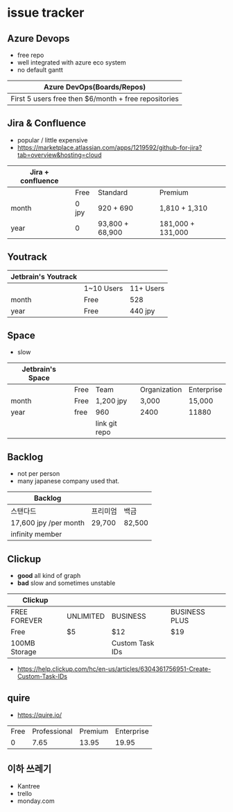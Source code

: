# issue tracker

## Azure Devops

- free repo
- well integrated with azure eco system
- no default gantt

| Azure DevOps(Boards/Repos)                            |
| ----------------------------------------------------- |
| First 5 users free then $6/month  + free repositories |


## Jira & Confluence

- popular / little expensive
- https://marketplace.atlassian.com/apps/1219592/github-for-jira?tab=overview&hosting=cloud

| Jira + confluence |       |                 |                   |
| ----------------- | ----- | --------------- | ----------------- |
|                   | Free  | Standard        | Premium           |
| month             | 0 jpy | 920 + 690       | 1,810 + 1,310     |
| year              | 0     | 93,800 + 68,900 | 181,000 + 131,000 |

## Youtrack

| Jetbrain's  Youtrack |            |           |
| -------------------- | ---------- | --------- |
|                      | 1~10 Users | 11+ Users |
| month                | Free       | 528       |
| year                 | Free       | 440 jpy   |

## Space

- slow

| Jetbrain's Space |      |               |              |            |
| ---------------- | ---- | ------------- | ------------ | ---------- |
|                  | Free | Team          | Organization | Enterprise |
| month            | Free | 1,200 jpy     | 3,000        | 15,000     |
| year             | free | 960           | 2400         | 11880      |
|                  |      | link git repo |              |            |


## Backlog

- not per person
- many japanese company used that.

| Backlog               |          |        |
| --------------------- | -------- | ------ |
| 스탠다드              | 프리미엄 | 백금   |
| 17,600 jpy /per month | 29,700   | 82,500 |
| infinity member       |          |        |

## Clickup

- **good** all kind of graph
- **bad** slow and sometimes unstable

| Clickup       |           |                 |               |
| ------------- | --------- | --------------- | ------------- |
| FREE FOREVER  | UNLIMITED | BUSINESS        | BUSINESS PLUS |
| Free          | $5        | $12             | $19           |
| 100MB Storage |           | Custom Task IDs |               |

- https://help.clickup.com/hc/en-us/articles/6304361756951-Create-Custom-Task-IDs


## quire

- https://quire.io/

|      |              |         |            |
| ---- | ------------ | ------- | ---------- |
| Free | Professional | Premium | Enterprise |
| 0    | 7.65         | 13.95   | 19.95      |


## 이하 쓰레기

- Kantree
- trello
- monday.com